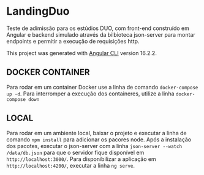 # LandingDuo

Teste de adimissão para os estúdios DUO, com front-end construído em Angular e backend simulado através da bilbioteca json-server para montar endpoints e permitir a execução de requisições http.

This project was generated with [Angular CLI](https://github.com/angular/angular-cli) version 16.2.2.


## DOCKER CONTAINER

Para rodar em um container Docker use a linha de comando `docker-compose up -d`.
Para interromper a execução dos containeres, utilize a linha `docker-compose down`

## LOCAL

Para rodar em um ambiente local, baixar o projeto e executar a linha de comando `npm install` para adicionar os pacores node.
Após a instalação dos pacotes, executar o json-server com a linha `json-server --watch /data/db.json` para que o servidor fique disponível em `http://localhost:3000/`.
Para disponibilizar a aplicação em `http://localhost:4200/`, executar a linha `ng serve`.

